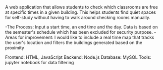 A web application that allows students to check which classrooms are free at specific times in a given building. This helps students find quiet spaces for self-study without having to walk around checking rooms manually.

-The Process: 
Input a start time, an end time and the day. 
Data is based on the semester's schedule which has been excluded for security purpose. 
-Areas for improvement: I would like to include a real time map that tracks the user's location and filters the buildings generated based on the proximity

Frontend: HTML, JavaScript
Backend: Node.js
Database: MySQL
Tools: jupyter notebook for data filtering
